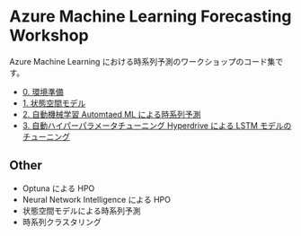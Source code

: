 # Azure Machine Learning Forecasting Workshop

Azure Machine Learning における時系列予測のワークショップのコード集です。

- [0. 環境準備](./setup-env)
- [1. 状態空間モデル](notebooks/ssm-airpassenger)
- [2. 自動機械学習 Automtaed ML による時系列予測](notebooks/forecasting-energy-demand)
- [3. 自動ハイパーパラメータチューニング Hyperdrive による LSTM モデルのチューニング](notebooks/deep-predictive-maintenance)


## Other
- Optuna による HPO
- Neural Network Intelligence による HPO
- 状態空間モデルによる時系列予測
- 時系列クラスタリング
